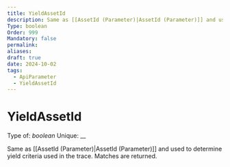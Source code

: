 ```yaml
---
title: YieldAssetId
description: Same as [[AssetId (Parameter)|AssetId (Parameter)]] and used to determine yield criteria used in the trace. Matches are returned.
Type: boolean
Order: 999
Mandatory: false
permalink: 
aliases: 
draft: true
date: 2024-10-02
tags:
  - ApiParameter
  - YieldAssetId
---
```

# YieldAssetId

Type of: _boolean_
Unique: __

Same as [[AssetId (Parameter)|AssetId (Parameter)]] and used to determine yield criteria used in the trace. Matches are returned.
